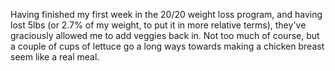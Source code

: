 Having finished my first week in the 20/20 weight loss program, and having lost 5lbs (or 2.7% of my weight, to put it in more relative terms), they've graciously allowed me to add veggies back in. Not too much of course, but a couple of cups of lettuce go a long ways towards making a chicken breast seem like a real meal.